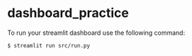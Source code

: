 # dashboard_practice

To run your streamlit dashboard use the following command:
```bash
$ streamlit run src/run.py
```